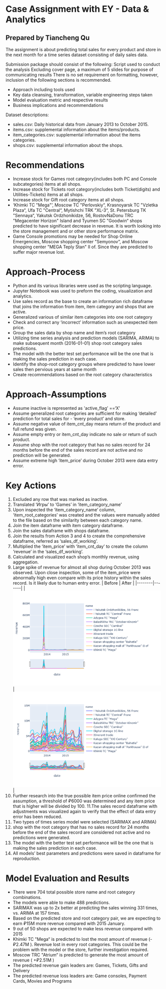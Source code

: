# Case Assignment with EY - Data & Analytics
## Prepared by Tiancheng Qu


The assignment is about predicting total sales for every product and store in the next month for a time series dataset consisting of daily sales data.

Submission package should consist of the following:
Script used to conduct the analysis
Excluding cover page, a maximum of 5 slides for purpose of communicating results
There is no set requirement on formatting, however, inclusion of the following sections is recommended.
- Approach including tools used
- Key data cleansing, transformation, variable engineering steps taken
- Model evaluation metric and respective results
- Business implications and recommendations

Dataset descriptions:
- sales.csv: Daily historical data from January 2013 to October 2015.
- items.csv: supplemental information about the items/products.
- item_categories.csv: supplemental information about the items categories.
- shops.csv: supplemental information about the shops.

# Recommendations
- Increase stock for Games root category(includes both PC and Console subcategories) items at all shops.
- Increase stock for Tickets root category(includes both Ticket(digits) and Utilities-Tickets) items at all shops.
- Increase stock for Gift root category items at all shops.
- ‘Khimki TC "Mega"’, Moscow TC "Perlovskiy“, Krasnoyarsk TC "Vzletka Plaza“, Ufa TC "Central“, Mytishchi TRK "XL-3“, St. Petersburg TK "Sennaya“, Yakutsk Ordzhonikidze, 56, RostovNaDonu TRC "Megacenter Horizon" Island and Tyumen SC "Goodwin“ shops predicted to have significant decrease in revenue. It is worth looking into the store management and or other store performance matrix.
- Game Console promotions may be needed for Shop Online Emergencies, Moscow shopping center "Semyonov“, and Moscow shopping center "MEGA Teply Stan" II of.  Since they are predicted to suffer major revenue lost.

# Approach-Process
- Python and its various libraries were used as the scripting language. 
- Jupyter Notebook was used to preform the coding, visualization and analytics.
- Use sales record as the base to create an information rich dataframe that joins the information from item, item category and shops that are active.
- Generalized various of similar item categories into one root category
- Check and correct any ‘incorrect’ information such as unexpected item price.
- Group the sales data by shop name and item’s root category
- Utilizing time series analysis and prediction models (SARIMA, ARIMA) to make subsequent month (2016-01-01) shop root category sales predictions.
- The model with the better test set performance will be the one that is making the sales prediction in each case.
- Identify the shop-root category groups where predicted to have lower sales then pervious years at same month
- Create recommendations based on the root category characteristics

# Approach-Assumptions
- Assume inactive is represented as 'active_flag’ ==‘X’ 
- Assume generalized root categories are sufficient for making ‘detailed’ prediction for total sales for - ‘every product’ and store.
- Assume negative value of item_cnt_day means return of the product and full refund was given.
- Assume empty entry or item_cnt_day indicate no sale or return of such product.
- Assume shop with the root category that has no sales record for 24 months before the end of the sales record are not active and no prediction will be generated.
- Assume extreme high ‘item_price’ during October 2013 were data entry error.

# Key Actions
1. Excluded any row that was marked as inactive.
2. Translated ‘Игры’ to ‘Games’ in ‘item_category_name’ 
3. Upon inspected the ‘item_category_name’ column, ‘item_root_categories’ was created and the values were manually added to the file based on the similarity between each category name.
4. Join the item dataframe with item category dataframe.
5. Join the sales dataframe with shops dataframe.
6. Join the results from Action 3 and 4 to create the comprehensive dataframe, referred as ‘sales_df_working’.
7. Multiplied the ‘item_price’ with ‘item_cnt_day’ to create the column ‘revenue’ in the ‘sales_df_working’.
8. Calculated and visualized each shop’s monthly revenue, using aggregation.
9. Large spike of revenue for almost all shop during October 2013 was observed. Upon close inspection, some of the item_price were abnormally high even compare with its price history within the sales record. Is it likely due to human entry error. 
| Before | After |
|--------|-------|
|![spike](/Screenshots/spike.png)|![reduced](/Screenshots/reduced.png)|
10. Further research into the true possible item price online confirmed the assumption, a threshold of ₽6000 was determined and any item price that is higher will be divided by 100.
11.The sales record dataframe with adjustments was visualized again to verify that the effect of data entry error has been reduced.
12. Two types of times series model were selected (SARIMAX and ARIMA)
13. shop with the root category that has no sales record for 24 months before the end of the sales record are considered not active and no predictions were generated.
14. The model with the better test set performance will be the one that is making the sales prediction in each case.
15. All models’ best parameters and predictions were saved in dataframe for reproduction. 

# Model Evaluation and Results
- There were 704 total possible store name and root category combinations.
- The models were able to make 488 predictions.
- SARIMAX was up to 2x better at predicting the sales winning 331 times, vs. ARIMA at 157 times.
- Based on the predicted store and root category pair, we are expecting to earn ₽15M more revenue compared with 2015 January.
- 9 out of 50 shops are expected to make less revenue compared with 2015
- Khimki TC "Mega“ is predicted to lost the most amount of revenue (- ₽2.47M ). Revenue lost in every root categories. This could be the problem with the model or the store, further investigation required.
- Moscow TRC "Atrium“ is predicted to generate the most amount of revenue ( +₽2.51M )
- The predicted revenue gain leaders are: Games, Tickets, Gifts and Delivery
- The predicted revenue loss leaders are: Game consoles, Payment Cards, Movies and Programs

